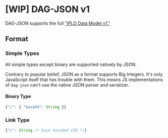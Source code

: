 # [WIP] DAG-JSON v1

DAG-JSON supports the full ["IPLD Data Model v1."](../IPLD-Data-Model-v1.md)

## Format

### Simple Types

All simple types except binary are supported natively by JSON.

Contrary to popular belief, JSON as a format supports Big Integers. It's only
JavaScript itself that has trouble with them. This means JS implementations
of `dag-json` can't use the native JSON parser and serializer.

#### Binary Type

```javascript
{"/": { "base64": String }}
```

### Link Type

```javascript
{"/": String /* base encoded CID */}
```